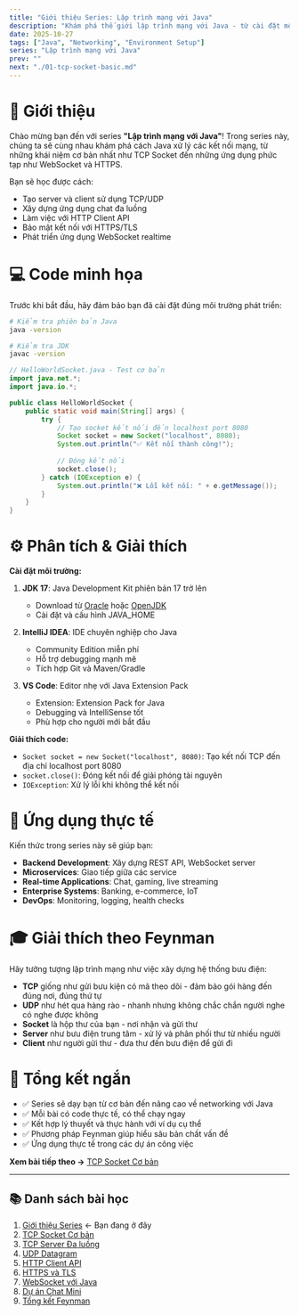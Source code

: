 ```yaml
---
title: "Giới thiệu Series: Lập trình mạng với Java"
description: "Khám phá thế giới lập trình mạng với Java - từ cài đặt môi trường đến xây dựng ứng dụng chat thực tế"
date: 2025-10-27
tags: ["Java", "Networking", "Environment Setup"]
series: "Lập trình mạng với Java"
prev: ""
next: "./01-tcp-socket-basic.md"
---
```


# 🧠 Giới thiệu

Chào mừng bạn đến với series **"Lập trình mạng với Java"**! Trong series này, chúng ta sẽ cùng nhau khám phá cách Java xử lý các kết nối mạng, từ những khái niệm cơ bản nhất như TCP Socket đến những ứng dụng phức tạp như WebSocket và HTTPS.

Bạn sẽ học được cách:
- Tạo server và client sử dụng TCP/UDP
- Xây dựng ứng dụng chat đa luồng
- Làm việc với HTTP Client API
- Bảo mật kết nối với HTTPS/TLS
- Phát triển ứng dụng WebSocket realtime

<!-- IMAGE_PLACEHOLDER -->

# 💻 Code minh họa

Trước khi bắt đầu, hãy đảm bảo bạn đã cài đặt đúng môi trường phát triển:

```bash
# Kiểm tra phiên bản Java
java -version

# Kiểm tra JDK
javac -version
```

```java
// HelloWorldSocket.java - Test cơ bản
import java.net.*;
import java.io.*;

public class HelloWorldSocket {
    public static void main(String[] args) {
        try {
            // Tạo socket kết nối đến localhost port 8080
            Socket socket = new Socket("localhost", 8080);
            System.out.println("✅ Kết nối thành công!");
            
            // Đóng kết nối
            socket.close();
        } catch (IOException e) {
            System.out.println("❌ Lỗi kết nối: " + e.getMessage());
        }
    }
}
```

# ⚙️ Phân tích & Giải thích

**Cài đặt môi trường:**

1. **JDK 17**: Java Development Kit phiên bản 17 trở lên
   - Download từ [Oracle](https://www.oracle.com/java/technologies/downloads/) hoặc [OpenJDK](https://openjdk.org/)
   - Cài đặt và cấu hình JAVA_HOME

2. **IntelliJ IDEA**: IDE chuyên nghiệp cho Java
   - Community Edition miễn phí
   - Hỗ trợ debugging mạnh mẽ
   - Tích hợp Git và Maven/Gradle

3. **VS Code**: Editor nhẹ với Java Extension Pack
   - Extension: Extension Pack for Java
   - Debugging và IntelliSense tốt
   - Phù hợp cho người mới bắt đầu

**Giải thích code:**
- `Socket socket = new Socket("localhost", 8080)`: Tạo kết nối TCP đến địa chỉ localhost port 8080
- `socket.close()`: Đóng kết nối để giải phóng tài nguyên
- `IOException`: Xử lý lỗi khi không thể kết nối

# 🧭 Ứng dụng thực tế

Kiến thức trong series này sẽ giúp bạn:

- **Backend Development**: Xây dựng REST API, WebSocket server
- **Microservices**: Giao tiếp giữa các service
- **Real-time Applications**: Chat, gaming, live streaming
- **Enterprise Systems**: Banking, e-commerce, IoT
- **DevOps**: Monitoring, logging, health checks

# 🎓 Giải thích theo Feynman

Hãy tưởng tượng lập trình mạng như việc xây dựng hệ thống bưu điện:

- **TCP** giống như gửi bưu kiện có mã theo dõi - đảm bảo gói hàng đến đúng nơi, đúng thứ tự
- **UDP** như hét qua hàng rào - nhanh nhưng không chắc chắn người nghe có nghe được không
- **Socket** là hộp thư của bạn - nơi nhận và gửi thư
- **Server** như bưu điện trung tâm - xử lý và phân phối thư từ nhiều người
- **Client** như người gửi thư - đưa thư đến bưu điện để gửi đi

# 🧩 Tổng kết ngắn

- ✅ Series sẽ dạy bạn từ cơ bản đến nâng cao về networking với Java
- ✅ Mỗi bài có code thực tế, có thể chạy ngay
- ✅ Kết hợp lý thuyết và thực hành với ví dụ cụ thể
- ✅ Phương pháp Feynman giúp hiểu sâu bản chất vấn đề
- ✅ Ứng dụng thực tế trong các dự án công việc

**Xem bài tiếp theo →** [TCP Socket Cơ bản](./01-tcp-socket-basic.md)

---

## 📚 Danh sách bài học

1. [Giới thiệu Series](./00-intro-environment.md) ← Bạn đang ở đây
2. [TCP Socket Cơ bản](./01-tcp-socket-basic.md)
3. [TCP Server Đa luồng](./02-tcp-multithreaded-server.md)
4. [UDP Datagram](./03-udp-datagram.md)
5. [HTTP Client API](./04-httpclient-api.md)
6. [HTTPS và TLS](./05-https-tls.md)
7. [WebSocket với Java](./06-websocket-java.md)
8. [Dự án Chat Mini](./07-chat-mini-project.md)
9. [Tổng kết Feynman](./08-summary-feynman.md)

